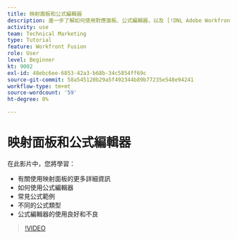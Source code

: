 ```yaml
---
title: 映射面板和公式編輯器
description: 進一步了解如何使用對應面板、公式編輯器，以及 [!DNL Adobe Workfront Fusion].
activity: use
team: Technical Marketing
type: Tutorial
feature: Workfront Fusion
role: User
level: Beginner
kt: 9002
exl-id: 48ebc6ee-6853-42a3-b68b-34c5854ff69c
source-git-commit: 58a545120b29a5f492344b89b77235e548e94241
workflow-type: tm+mt
source-wordcount: '59'
ht-degree: 0%

---
```


# 映射面板和公式編輯器

在此影片中，您將學習：

* 有關使用映射面板的更多詳細資訊
* 如何使用公式編輯器
* 常見公式範例
* 不同的公式類型
* 公式編輯器的使用良好和不良

>[!VIDEO](https://video.tv.adobe.com/v/335262/?quality=12)
